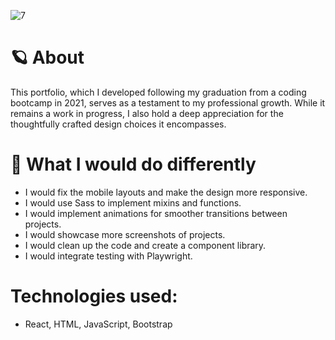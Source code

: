 
![7](https://github.com/jennherrarte/portfolio/assets/36706323/3bddc155-5ac8-4a6e-b0c6-f5fa3c49a88f)

# 🪐 About 
This portfolio, which I developed following my graduation from a coding bootcamp in 2021, serves as a testament to my professional growth. While it remains a work in progress, I also hold a deep appreciation for the thoughtfully crafted design choices it encompasses.

# 🤔 What I would do differently 
- I would fix the mobile layouts and make the design more responsive. 
- I would use Sass to implement mixins and functions.
- I would implement animations for smoother transitions between projects.
- I would showcase more screenshots of projects.
- I would clean up the code and create a component library.
- I would integrate testing with Playwright.

# Technologies used: 
- React, HTML, JavaScript, Bootstrap
